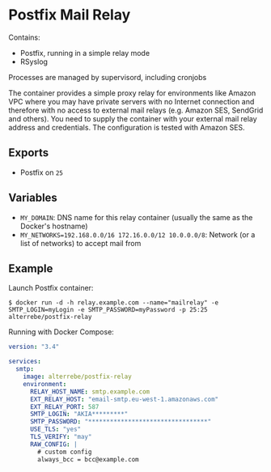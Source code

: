 Postfix Mail Relay
======================

Contains:

* Postfix, running in a simple relay mode
* RSyslog

Processes are managed by supervisord, including cronjobs

The container provides a simple proxy relay for environments like Amazon VPC where you may have private servers with no Internet connection
and therefore with no access to external mail relays (e.g. Amazon SES, SendGrid and others). You need to supply the container with your 
external mail relay address and credentials. The configuration is tested with Amazon SES.


Exports
-------

* Postfix on `25`

Variables
---------

* `MY_DOMAIN`: DNS name for this relay container (usually the same as the Docker's hostname)
* `MY_NETWORKS=192.168.0.0/16 172.16.0.0/12 10.0.0.0/8`: Network (or a list of networks) to accept mail from


Example
-------

Launch Postfix container:

    $ docker run -d -h relay.example.com --name="mailrelay" -e SMTP_LOGIN=myLogin -e SMTP_PASSWORD=myPassword -p 25:25 alterrebe/postfix-relay


Running with Docker Compose:

```yaml
version: "3.4"

services:
  smtp:
    image: alterrebe/postfix-relay
    environment:
      RELAY_HOST_NAME: smtp.example.com
      EXT_RELAY_HOST: "email-smtp.eu-west-1.amazonaws.com"
      EXT_RELAY_PORT: 587
      SMTP_LOGIN: "AKIA*********"
      SMTP_PASSWORD: "*********************************"
      USE_TLS: "yes"
      TLS_VERIFY: "may"
      RAW_CONFIG: |
        # custom config
        always_bcc = bcc@example.com
```
